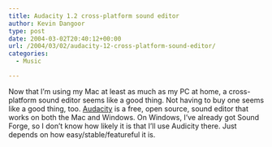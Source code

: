 ```yaml
---
title: Audacity 1.2 cross-platform sound editor
author: Kevin Dangoor
type: post
date: 2004-03-02T20:40:12+00:00
url: /2004/03/02/audacity-12-cross-platform-sound-editor/
categories:
  - Music

---
```

Now that I&#8217;m using my Mac at least as much as my PC at home, a cross-platform sound editor seems like a good thing. Not having to buy one seems like a good thing, too. [Audacity][1] is a free, open source, sound editor that works on both the Mac and Windows. On Windows, I&#8217;ve already got Sound Forge, so I don&#8217;t know how likely it is that I&#8217;ll use Audicity there. Just depends on how easy/stable/featureful it is.

 [1]: http://audacity.sourceforge.net/ "Audacity"